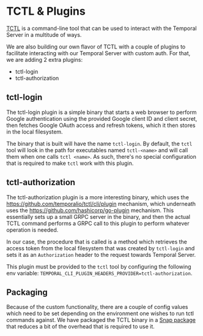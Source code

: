 # TCTL & Plugins

[TCTL](https://docs.temporal.io/tctl/) is a command-line tool that can be used
to interact with the Temporal Server in a multitude of ways.

We are also building our own flavor of TCTL with a couple of plugins to
facilitate interacting with our Temporal Server with custom auth. For that, we
are adding 2 extra plugins:

- tctl-login
- tctl-authorization

## tctl-login

The tctl-login plugin is a simple binary that starts a web browser to perform
Google authentication using the provided Google client ID and client secret,
then fetches Google OAuth access and refresh tokens, which it then stores in the
local filesystem.

The binary that is built will have the name `tctl-login`. By default, the `tctl`
tool will look in the path for executables named `tctl-<name>` and will call
them when one calls `tctl <name>`. As such, there's no special configuration
that is required to make `tctl` work with this plugin.

## tctl-authorization

The tctl-authorization plugin is a more interesting binary, which uses the
https://github.com/temporalio/tctl/cli/plugin mechanism, which underneath uses
the https://github.com/hashicorp/go-plugin mechanism. This essentially sets up a
small GRPC server in the binary, and then the actual TCTL command performs a
GRPC call to this plugin to perform whatever operation is needed.

In our case, the procedure that is called is a method which retrieves the access
token from the local filesystem that was created by `tctl-login` and sets it as
an `Authorization` header to the request towards Temporal Server.

This plugin must be provided to the `tctl` tool by configuring the following env
variable: `TEMPORAL_CLI_PLUGIN_HEADERS_PROVIDER=tctl-authorization`.

## Packaging

Because of the custom functionality, there are a couple of config values which
need to be set depending on the environment one wishes to run tctl commands
against. We have packaged the TCTL binary in a
[Snap package](../../../tctl-snap/) that reduces a bit of the overhead that is
required to use it.
